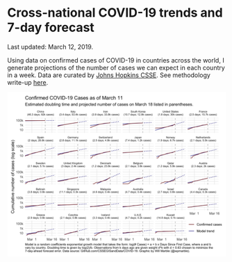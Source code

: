 # Cross-national COVID-19 trends and 7-day forecast

Last updated: March 12, 2019. 

Using data on confirmed cases of COVID-19 in countries across the world, I generate projections of the number of cases we can expect in each country in a week. Data are curated by [Johns Hopkins CSSE](https://github.com/CSSEGISandData). See methodology write-up [here](http://williammarble.co/blog/2020-03/covid-19-projections.html). 

![](figs/cases_current.png)

